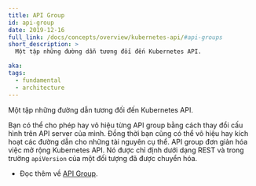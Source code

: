```yaml
---
title: API Group
id: api-group
date: 2019-12-16
full_link: /docs/concepts/overview/kubernetes-api/#api-groups
short_description: >
  Một tập những đường dẫn tương đối đến Kubernetes API.

aka:
tags:
  - fundamental
  - architecture
---
```


Một tập những đường dẫn tương đối đến Kubernetes API.

<!--more-->

Bạn có thể cho phép hay vô hiệu từng API group bằng cách thay đổi cấu hình trên
API server của mình. Đồng thời bạn cũng có thể vô hiệu hay kích hoạt các đường
dẫn cho những tài nguyên cụ thể. API group đơn giản hóa việc mở rộng Kubernetes
API. Nó được chỉ định dưới dạng REST và trong trường `apiVersion` của một đối
tượng đã được chuyển hóa.

- Đọc thêm về [API Group](/docs/concepts/overview/kubernetes-api/#api-groups).
